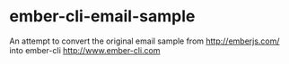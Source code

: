 # ember-cli-email-sample
An attempt to convert the original email sample from http://emberjs.com/ into ember-cli http://www.ember-cli.com
